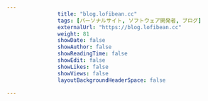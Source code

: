 ---
                title: "blog.lofibean.cc"
                tags: [パーソナルサイト, ソフトウェア開発者, ブログ]
                externalUrl: "https://blog.lofibean.cc"
                weight: 81
                showDate: false
                showAuthor: false
                showReadingTime: false
                showEdit: false
                showLikes: false
                showViews: false
                layoutBackgroundHeaderSpace: false
                ---

